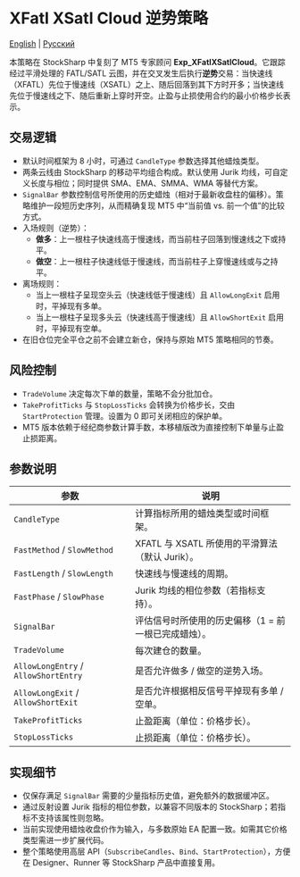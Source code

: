 # XFatl XSatl Cloud 逆势策略
[English](README.md) | [Русский](README_ru.md)

本策略在 StockSharp 中复刻了 MT5 专家顾问 **Exp_XFatlXSatlCloud**。它跟踪经过平滑处理的 FATL/SATL 云图，并在交叉发生后执行**逆势**交易：当快速线（XFATL）先位于慢速线（XSATL）之上、随后回落到其下方时开多；当快速线先位于慢速线之下、随后重新上穿时开空。止盈与止损使用合约的最小价格步长表示。

## 交易逻辑

- 默认时间框架为 8 小时，可通过 `CandleType` 参数选择其他蜡烛类型。
- 两条云线由 StockSharp 的移动平均组合构成。默认使用 Jurik 均线，可自定义长度与相位；同时提供 SMA、EMA、SMMA、WMA 等替代方案。
- `SignalBar` 参数控制信号所使用的历史蜡烛（相对于最新收盘柱的偏移）。策略维护一段短历史序列，从而精确复现 MT5 中“当前值 vs. 前一个值”的比较方式。
- 入场规则（逆势）：
  - **做多**：上一根柱子快速线高于慢速线，而当前柱子回落到慢速线之下或持平。
  - **做空**：上一根柱子快速线低于慢速线，而当前柱子上穿慢速线或与之持平。
- 离场规则：
  - 当上一根柱子呈现空头云（快速线低于慢速线）且 `AllowLongExit` 启用时，平掉现有多单。
  - 当上一根柱子呈现多头云（快速线高于慢速线）且 `AllowShortExit` 启用时，平掉现有空单。
- 在旧仓位完全平仓之前不会建立新仓，保持与原始 MT5 策略相同的节奏。

## 风险控制

- `TradeVolume` 决定每次下单的数量，策略不会分批加仓。
- `TakeProfitTicks` 与 `StopLossTicks` 会转换为价格步长，交由 `StartProtection` 管理。设置为 0 即可关闭相应的保护单。
- MT5 版本依赖于经纪商参数计算手数，本移植版改为直接控制下单量与止盈止损距离。

## 参数说明

| 参数 | 说明 |
|------|------|
| `CandleType` | 计算指标所用的蜡烛类型或时间框架。 |
| `FastMethod` / `SlowMethod` | XFATL 与 XSATL 所使用的平滑算法（默认 Jurik）。 |
| `FastLength` / `SlowLength` | 快速线与慢速线的周期。 |
| `FastPhase` / `SlowPhase` | Jurik 均线的相位参数（若指标支持）。 |
| `SignalBar` | 评估信号时所使用的历史偏移（1 = 前一根已完成蜡烛）。 |
| `TradeVolume` | 每次建仓的数量。 |
| `AllowLongEntry` / `AllowShortEntry` | 是否允许做多 / 做空的逆势入场。 |
| `AllowLongExit` / `AllowShortExit` | 是否允许根据相反信号平掉现有多单 / 空单。 |
| `TakeProfitTicks` | 止盈距离（单位：价格步长）。 |
| `StopLossTicks` | 止损距离（单位：价格步长）。 |

## 实现细节

- 仅保存满足 `SignalBar` 需要的少量指标历史值，避免额外的数据缓冲区。
- 通过反射设置 Jurik 指标的相位参数，以兼容不同版本的 StockSharp；若指标不支持该属性则忽略。
- 当前实现使用蜡烛收盘价作为输入，与多数原始 EA 配置一致。如需其它价格类型需进一步扩展代码。
- 整个策略使用高层 API（`SubscribeCandles`、`Bind`、`StartProtection`），方便在 Designer、Runner 等 StockSharp 产品中直接复用。
